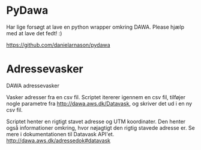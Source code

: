 # PyDawa
Har lige forsøgt at lave en python wrapper omkring DAWA. Please hjælp med at lave det fedt! :)

<https://github.com/danielarnason/pydawa>

# Adressevasker
DAWA adressevasker

Vasker adresser fra en csv fil. Scriptet itererer igennem en csv fil, tilføjer nogle parametre fra http://dawa.aws.dk/Datavask, og skriver det ud i en ny csv fil. 

Scriptet henter en rigtigt stavet adresse og UTM koordinater. Den henter også informationer omkring, hvor nøjagtigt den rigtig stavede adresse er.
Se mere i dokumentationen til Datavask API'et. http://dawa.aws.dk/adressedok#datavask
